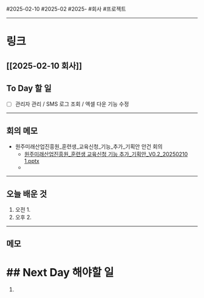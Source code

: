 #2025-02-10 #2025-02 #2025- 
#회사 #프로젝트


------
# 링크 
[[2025-02-10 회사]]
---
## To Day 할 일
- [ ] 관리자 관리 / SMS 로그 조회 / 엑셀 다운 기능 수정 
---
## 회의 메모
- 원주미래산업진흥원_훈련생_교육신청_기능_추가_기획안 안건 회의
    - [원주미래산업진흥원_훈련생 교육신청 기능 추가_기획안_V0.2_20250210 1.pptx](https://ucomp-my.sharepoint.com/:p:/g/personal/jhy_ucomp_co_kr/EbrNM87K4OlFpjgJiEoMwKIBxQKCufbG1Cygf1cG1jtVtA?wdOrigin=TEAMS-MAGLEV.p2p_ns.rwc&wdExp=TEAMS-TREATMENT&wdhostclicktime=1739153082793&web=1)
    - 
---
## 오늘 배운 것
1. 오전
    1. 
2. 오후
    2. 
---
## 메모


# ## Next Day 해야할 일
1. 
